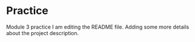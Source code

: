# Practice
Module 3 practice
I am editing the README file. Adding some more details about the project description.
